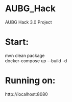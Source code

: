 # AUBG_Hack
AUBG Hack 3.0 Project

# Start:
mvn clean package \
docker-compose up --build -d

# Running on:
http://localhost:8080
 